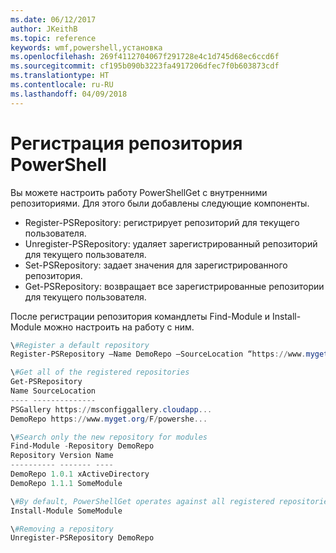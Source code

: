 ```yaml
---
ms.date: 06/12/2017
author: JKeithB
ms.topic: reference
keywords: wmf,powershell,установка
ms.openlocfilehash: 269f4112704067f291728e4c1d745d68ec6ccd6f
ms.sourcegitcommit: cf195b090b3223fa4917206dfec7f0b603873cdf
ms.translationtype: HT
ms.contentlocale: ru-RU
ms.lasthandoff: 04/09/2018
---
```

# <a name="register-a-powershell-repository"></a>Регистрация репозитория PowerShell
Вы можете настроить работу PowerShellGet с внутренними репозиториями. Для этого были добавлены следующие компоненты.
- Register-PSRepository: регистрирует репозиторий для текущего пользователя.
- Unregister-PSRepository: удаляет зарегистрированный репозиторий для текущего пользователя.
- Set-PSRepository: задает значения для зарегистрированного репозитория.
- Get-PSRepository: возвращает все зарегистрированные репозитории для текущего пользователя.

После регистрации репозитория командлеты Find-Module и Install-Module можно настроить на работу с ним.

```powershell
\#Register a default repository
Register-PSRepository –Name DemoRepo –SourceLocation “https://www.myget.org/F/powershellgetdemo/api/v2” –PublishLocation “<https://www.myget.org/F/powershellgetdemo/api/v2>/package” –InstallationPolicy –Trusted

\#Get all of the registered repositories
Get-PSRepository
Name SourceLocation
---- --------------
PSGallery https://msconfiggallery.cloudapp...
DemoRepo https://www.myget.org/F/powershe...

\#Search only the new repository for modules
Find-Module -Repository DemoRepo
Repository Version Name
---------- ------- ----
DemoRepo 1.0.1 xActiveDirectory
DemoRepo 1.1.1 SomeModule

\#By default, PowerShellGet operates against all registered repositories when none is specified. In this example, the “SomeModule” module is installed from the DemoRepo.
Install-Module SomeModule

\#Removing a repository
Unregister-PSRepository DemoRepo
```